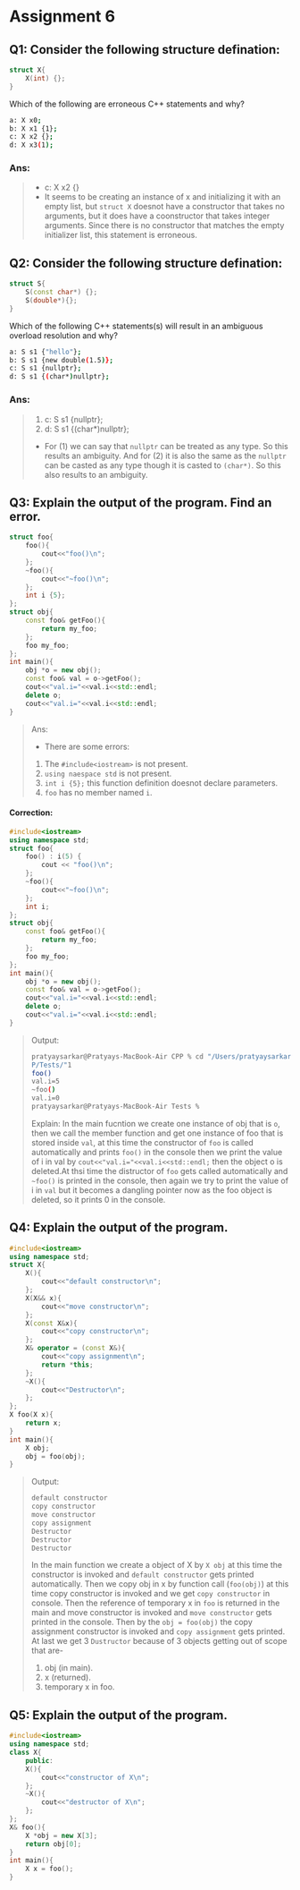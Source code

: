 # Assignment 6

## Q1: Consider the following structure defination:
```cpp
struct X{
    X(int) {};
}
```
Which of the following are erroneous C++ statements and why?
```bash
a: X x0;
b: X x1 {1};
c: X x2 {};
d: X x3(1);
```
### Ans: 
> - c: X x2 {}
> - It seems to be creating an instance of x and initializing it with an empty list, but ```struct X``` doesnot have a constructor that takes no arguments, but it does have a coonstructor that takes integer arguments. Since there is no constructor that matches the empty initializer list, this statement is erroneous.

## Q2: Consider the following structure defination:
```cpp
struct S{
    S(const char*) {};
    S(double*){};
}
```
Which of the following C++ statements(s) will result in an ambiguous overload resolution and why?
```bash
a: S s1 {"hello"};
b: S s1 {new double(1.5)};
c: S s1 {nullptr};
d: S s1 {(char*)nullptr};
```
### Ans: 
> 1. c: S s1 {nullptr};
> 2. d: S s1 {(char*)nullptr};
> - For (1) we can say that ```nullptr``` can be treated as any type. So this results an ambiguity. And for (2) it is also the same as the ```nullptr``` can be casted as any type though it is casted to ```(char*)```. So this also results to an ambiguity.
## Q3: Explain the output of the program. Find an error.
```cpp
struct foo{
    foo(){
        cout<<"foo()\n";
    };
    ~foo(){
        cout<<"~foo()\n";
    };
    int i {5};
};
struct obj{
    const foo& getFoo(){
        return my_foo;
    };
    foo my_foo;
};
int main(){
    obj *o = new obj();
    const foo& val = o->getFoo();
    cout<<"val.i="<<val.i<<std::endl;
    delete o;
    cout<<"val.i="<<val.i<<std::endl;
}
```
> Ans:
> - There are some errors:
> 1. The ```#include<iostream>``` is not present.
> 2. ```using naespace std``` is not present.
> 3. ```int i {5};``` this function definition doesnot declare parameters.
> 4. ```foo``` has no member named ```i```.
#### Correction:
```cpp
#include<iostream>
using namespace std;
struct foo{
    foo() : i(5) {
        cout << "foo()\n";
    };
    ~foo(){
        cout<<"~foo()\n";
    };
    int i;
};
struct obj{
    const foo& getFoo(){
        return my_foo;
    };
    foo my_foo;
};
int main(){
    obj *o = new obj();
    const foo& val = o->getFoo();
    cout<<"val.i="<<val.i<<std::endl;
    delete o;
    cout<<"val.i="<<val.i<<std::endl;
}
```
> Output:
> ```zsh
> pratyaysarkar@Pratyays-MacBook-Air CPP % cd "/Users/pratyaysarkar/Library/CloudStorage/OneDrive-Personal/CPP/Tests/" && g++ 1.cpp -o 1 && "/Users/pratyaysarkar/Library/CloudStorage/OneDrive-Personal/CP
> P/Tests/"1
> foo()
> val.i=5
> ~foo()
> val.i=0
> pratyaysarkar@Pratyays-MacBook-Air Tests % 
> ```
> Explain: In the main fucntion we create one instance of obj that is ```o```, then we call the member function and get one instance of foo that is stored inside ```val```, at this time the constructor of ```foo``` is called automatically and prints ```foo()``` in the console then we print the value of i in val by ```cout<<"val.i="<<val.i<<std::endl;``` then the object o is deleted.At thsi time the distructor of ```foo``` gets called automatically and ```~foo()``` is printed in the console, then again we try to print the value of i in ```val``` but it becomes a dangling pointer now as the foo object is deleted, so it prints 0 in the console.
## Q4: Explain the output of the program.
```cpp
#include<iostream>
using namespace std;
struct X{
    X(){
        cout<<"default constructor\n";
    };
    X(X&& x){
        cout<<"move constructor\n";
    };
    X(const X&x){
        cout<<"copy constructor\n";
    };
    X& operator = (const X&){
        cout<<"copy assignment\n";
        return *this;
    };
    ~X(){
        cout<<"Destructor\n";
    };
};
X foo(X x){
    return x;
}
int main(){
    X obj;
    obj = foo(obj);
}
```
> Output: 
> ```bash
> default constructor
> copy constructor
> move constructor
> copy assignment
> Destructor
> Destructor
> Destructor
> ```
> In the main function we create a object of X by ```X obj``` at this time the constructor is invoked and ```default constructor``` gets printed automatically. Then we copy obj in x by function call (```foo(obj)```) at this time copy constructor is invoked and we get ```copy constructor``` in console. Then the reference of temporary x in ```foo``` is returned in the main and move constructor is invoked and ```move constructor``` gets printed in the console. Then by the ```obj = foo(obj)``` the copy assignment constructor is invoked and ```copy assignment``` gets printed. At last we get 3 ```Dustructor``` because of 3 objects getting out of scope that are-
> 1. obj (in main).
> 2. x (returned).
> 3. temporary x in foo.

## Q5: Explain the output of the program.
```c++
#include<iostream>
using namespace std;
class X{
    public:
    X(){
        cout<<"constructor of X\n";
    };
    ~X(){
        cout<<"destructor of X\n";
    };
};
X& foo(){
    X *obj = new X[3];
    return obj[0];
}
int main(){
    X x = foo();
}
```